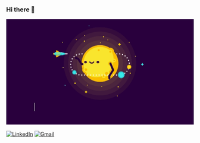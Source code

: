 ### Hi there 👋

<img src="0214.gif" alt="Background de boas vindas">

[![LinkedIn](https://img.shields.io/badge/LinkedIn-0077B5?style=for-the-badge&logo=linkedin&logoColor=white)](https://www.linkedin.com/in/douglas-yugo/)
[![Gmail](https://img.shields.io/badge/Gmail-D14836?style=for-the-badge&logo=gmail&logoColor=white)](douglasymide@gmail.com)
